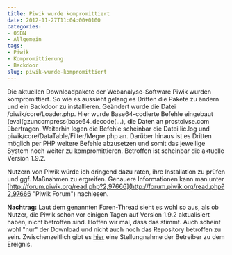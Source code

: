 ```yaml
---
title: Piwik wurde kompromittiert
date: 2012-11-27T11:04:00+0100
categories:
- OSBN
- Allgemein 
tags:
- Piwik
- Kompromittierung
- Backdoor
slug: piwik-wurde-kompromittiert
---
```

Die aktuellen Downloadpakete der Webanalyse-Software Piwik wurden kompromittiert. So wie es aussieht gelang es Dritten die Pakete zu ändern und ein Backdoor zu installieren. Geändert wurde die Datei /piwik/core/Loader.php. Hier wurde Base64-codierte Befehle eingebaut (eval(gzuncompress(base64_decode(...), die Daten an prostoivse.com übertragen. Weiterhin legen die Befehle scheinbar die Datei lic.log und piwik/core/DataTable/Filter/Megre.php an. Darüber hinaus ist es Dritten möglich per PHP weitere Befehle abzusetzen und somit das jeweilige System noch weiter zu kompromittieren. Betroffen ist scheinbar die aktuelle Version 1.9.2.

Nutzern von Piwik würde ich dringend dazu raten, ihre Installation zu prüfen und ggf. Maßnahmen zu ergreifen. Genauere Informationen kann man unter [http://forum.piwik.org/read.php?2,97666](http://forum.piwik.org/read.php?2,97666 "Piwik Forum") nachlesen.

**Nachtrag:** Laut dem genannten Foren-Thread sieht es wohl so aus, als ob Nutzer, die Piwik schon vor einigen Tagen auf Version 1.9.2 aktualisiert haben, nicht betroffen sind. Hoffen wir mal, dass das stimmt. Auch scheint wohl "nur" der Download und nicht auch noch das Repository betroffen zu sein. Zwischenzeitlich gibt es [hier](http://piwik.org/blog/2012/11/security-report-piwik-org-webserver-hacked-for-a-few-hours-on-2012-nov-26th "Stellungnahme Piwik") eine Stellungnahme der Betreiber zu dem Ereignis.
